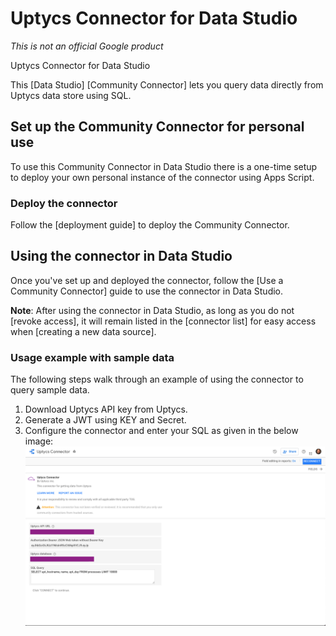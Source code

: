 # Uptycs Connector for Data Studio

*This is not an official Google product*

Uptycs Connector for Data Studio

This [Data Studio] [Community Connector] lets you query data directly from Uptycs data store using SQL.

## Set up the Community Connector for personal use

To use this Community Connector in Data Studio there is a one-time setup to
deploy your own personal instance of the connector using Apps Script.

### Deploy the connector
Follow the [deployment guide] to deploy the Community Connector.

## Using the connector in Data Studio

Once you've set up and deployed the connector, follow the
[Use a Community Connector] guide to use the connector in Data Studio.

**Note**: After using the connector in Data Studio, as long as you do not
[revoke access], it will remain listed in the [connector list] for easy access
when [creating a new data source].

### Usage example with sample data

The following steps walk through an example of using the connector to query
sample data. 

1. Download Uptycs API key from Uptycs. 
2. Generate a JWT using KEY and Secret.
3. Configure the connector and enter your SQL as given in the below image:
![Configure Connector](img/Uptycs_Connector_Configure.png)


